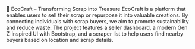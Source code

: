 🌿 EcoCraft – Transforming Scrap into Treasure
EcoCraft is a platform that enables users to sell their scrap or repurpose it into valuable creations. By connecting individuals with scrap buyers, we aim to promote sustainability and reduce waste. The project features a seller dashboard, a modern Gen Z-inspired UI with Bootstrap, and a scraper list to help users find nearby buyers based on location and scrap details.
